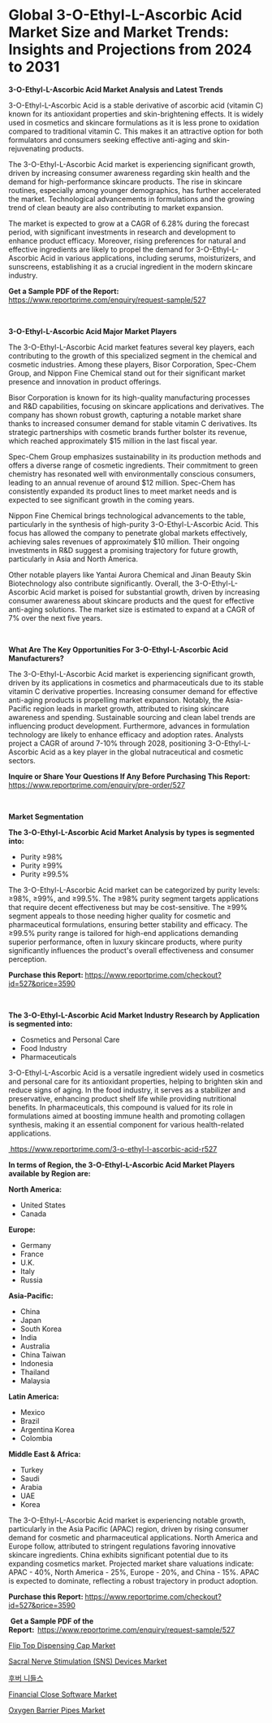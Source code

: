 <p><h1>Global 3-O-Ethyl-L-Ascorbic Acid Market Size and Market Trends: Insights and Projections from 2024 to 2031</h1></p><p><strong>3-O-Ethyl-L-Ascorbic Acid Market Analysis and Latest Trends</strong></p>
<p><p>3-O-Ethyl-L-Ascorbic Acid is a stable derivative of ascorbic acid (vitamin C) known for its antioxidant properties and skin-brightening effects. It is widely used in cosmetics and skincare formulations as it is less prone to oxidation compared to traditional vitamin C. This makes it an attractive option for both formulators and consumers seeking effective anti-aging and skin-rejuvenating products.</p><p>The 3-O-Ethyl-L-Ascorbic Acid market is experiencing significant growth, driven by increasing consumer awareness regarding skin health and the demand for high-performance skincare products. The rise in skincare routines, especially among younger demographics, has further accelerated the market. Technological advancements in formulations and the growing trend of clean beauty are also contributing to market expansion.</p><p>The market is expected to grow at a CAGR of 6.28% during the forecast period, with significant investments in research and development to enhance product efficacy. Moreover, rising preferences for natural and effective ingredients are likely to propel the demand for 3-O-Ethyl-L-Ascorbic Acid in various applications, including serums, moisturizers, and sunscreens, establishing it as a crucial ingredient in the modern skincare industry.</p></p>
<p><strong>Get a Sample PDF of the Report:&nbsp;</strong> <a href="https://www.reportprime.com/enquiry/request-sample/527">https://www.reportprime.com/enquiry/request-sample/527</a></p>
<p>&nbsp;</p>
<p><strong>3-O-Ethyl-L-Ascorbic Acid Major Market Players</strong></p>
<p><p>The 3-O-Ethyl-L-Ascorbic Acid market features several key players, each contributing to the growth of this specialized segment in the chemical and cosmetic industries. Among these players, Bisor Corporation, Spec-Chem Group, and Nippon Fine Chemical stand out for their significant market presence and innovation in product offerings.</p><p>Bisor Corporation is known for its high-quality manufacturing processes and R&D capabilities, focusing on skincare applications and derivatives. The company has shown robust growth, capturing a notable market share thanks to increased consumer demand for stable vitamin C derivatives. Its strategic partnerships with cosmetic brands further bolster its revenue, which reached approximately $15 million in the last fiscal year.</p><p>Spec-Chem Group emphasizes sustainability in its production methods and offers a diverse range of cosmetic ingredients. Their commitment to green chemistry has resonated well with environmentally conscious consumers, leading to an annual revenue of around $12 million. Spec-Chem has consistently expanded its product lines to meet market needs and is expected to see significant growth in the coming years.</p><p>Nippon Fine Chemical brings technological advancements to the table, particularly in the synthesis of high-purity 3-O-Ethyl-L-Ascorbic Acid. This focus has allowed the company to penetrate global markets effectively, achieving sales revenues of approximately $10 million. Their ongoing investments in R&D suggest a promising trajectory for future growth, particularly in Asia and North America.</p><p>Other notable players like Yantai Aurora Chemical and Jinan Beauty Skin Biotechnology also contribute significantly. Overall, the 3-O-Ethyl-L-Ascorbic Acid market is poised for substantial growth, driven by increasing consumer awareness about skincare products and the quest for effective anti-aging solutions. The market size is estimated to expand at a CAGR of 7% over the next five years.</p></p>
<p>&nbsp;</p>
<p><strong>What Are The Key Opportunities For 3-O-Ethyl-L-Ascorbic Acid Manufacturers?</strong></p>
<p><p>The 3-O-Ethyl-L-Ascorbic Acid market is experiencing significant growth, driven by its applications in cosmetics and pharmaceuticals due to its stable vitamin C derivative properties. Increasing consumer demand for effective anti-aging products is propelling market expansion. Notably, the Asia-Pacific region leads in market growth, attributed to rising skincare awareness and spending. Sustainable sourcing and clean label trends are influencing product development. Furthermore, advances in formulation technology are likely to enhance efficacy and adoption rates. Analysts project a CAGR of around 7-10% through 2028, positioning 3-O-Ethyl-L-Ascorbic Acid as a key player in the global nutraceutical and cosmetic sectors.</p></p>
<p><strong>Inquire or Share Your Questions If Any Before Purchasing This Report:</strong> <a href="https://www.reportprime.com/enquiry/pre-order/527">https://www.reportprime.com/enquiry/pre-order/527</a></p>
<p>&nbsp;</p>
<p><strong>Market Segmentation</strong></p>
<p><strong>The 3-O-Ethyl-L-Ascorbic Acid Market Analysis by types is segmented into:</strong></p>
<p><ul><li>Purity ≥98%</li><li>Purity ≥99%</li><li>Purity ≥99.5%</li></ul></p>
<p><p>The 3-O-Ethyl-L-Ascorbic Acid market can be categorized by purity levels: ≥98%, ≥99%, and ≥99.5%. The ≥98% purity segment targets applications that require decent effectiveness but may be cost-sensitive. The ≥99% segment appeals to those needing higher quality for cosmetic and pharmaceutical formulations, ensuring better stability and efficacy. The ≥99.5% purity range is tailored for high-end applications demanding superior performance, often in luxury skincare products, where purity significantly influences the product's overall effectiveness and consumer perception.</p></p>
<p><strong>Purchase this Report:&nbsp;</strong><a href="https://www.reportprime.com/checkout?id=527&price=3590">https://www.reportprime.com/checkout?id=527&price=3590</a></p>
<p>&nbsp;</p>
<p><strong>The 3-O-Ethyl-L-Ascorbic Acid Market Industry Research by Application is segmented into:</strong></p>
<p><ul><li>Cosmetics and Personal Care</li><li>Food Industry</li><li>Pharmaceuticals</li></ul></p>
<p><p>3-O-Ethyl-L-Ascorbic Acid is a versatile ingredient widely used in cosmetics and personal care for its antioxidant properties, helping to brighten skin and reduce signs of aging. In the food industry, it serves as a stabilizer and preservative, enhancing product shelf life while providing nutritional benefits. In pharmaceuticals, this compound is valued for its role in formulations aimed at boosting immune health and promoting collagen synthesis, making it an essential component for various health-related applications.</p></p>
<p><a href="https://www.reportprime.com/3-o-ethyl-l-ascorbic-acid-r527">&nbsp;https://www.reportprime.com/3-o-ethyl-l-ascorbic-acid-r527</a></p>
<p><strong>In terms of Region, the 3-O-Ethyl-L-Ascorbic Acid Market Players available by Region are:</strong></p>
<p>
    <p> <strong> North America: </strong>
        <ul>
            <li>United States</li>
            <li>Canada</li>
        </ul>
        </p> 
    <p> <strong> Europe: </strong>
        <ul>
            <li>Germany</li>
            <li>France</li>
            <li>U.K.</li>
            <li>Italy</li>
            <li>Russia</li>
        </ul>
        </p> 
    <p> <strong> Asia-Pacific: </strong>
        <ul>
            <li>China</li>
            <li>Japan</li>
            <li>South Korea</li>
            <li>India</li>
            <li>Australia</li>
            <li>China Taiwan</li>
            <li>Indonesia</li>
            <li>Thailand</li>
            <li>Malaysia</li>
        </ul>
        </p> 
    <p> <strong> Latin America: </strong>
        <ul>
            <li>Mexico</li>
            <li>Brazil</li>
            <li>Argentina Korea</li>
            <li>Colombia</li>
        </ul>
        </p> 
    <p> <strong> Middle East & Africa: </strong>
        <ul>
            <li>Turkey</li>
            <li>Saudi</li>
            <li>Arabia</li>
            <li>UAE</li>
            <li>Korea</li>
        </ul>
    </p>
    </p>
<p><p>The 3-O-Ethyl-L-Ascorbic Acid market is experiencing notable growth, particularly in the Asia Pacific (APAC) region, driven by rising consumer demand for cosmetic and pharmaceutical applications. North America and Europe follow, attributed to stringent regulations favoring innovative skincare ingredients. China exhibits significant potential due to its expanding cosmetics market. Projected market share valuations indicate: APAC - 40%, North America - 25%, Europe - 20%, and China - 15%. APAC is expected to dominate, reflecting a robust trajectory in product adoption.</p></p>
<p><strong>Purchase this Report: </strong><a href="https://www.reportprime.com/checkout?id=527&price=3590">https://www.reportprime.com/checkout?id=527&price=3590</a></p>
<p>&nbsp;<strong>Get a Sample PDF of the Report:&nbsp;&nbsp;</strong><a href="https://www.reportprime.com/enquiry/request-sample/527">https://www.reportprime.com/enquiry/request-sample/527</a></p>
<p><strong></strong></p>
<p><p><a href="https://www.linkedin.com/pulse/unveiling-market-trends-global-flip-top-dispensing-cap-growth-rwvef?trackingId=wTsLD5CMTamTGTHmdF8Pcw%3D%3D">Flip Top Dispensing Cap Market</a></p><p><a href="https://issuu.com/reportprime-2/docs/sacral-nerve-stimulation-sns-device_e6a01cb426aaa1">Sacral Nerve Stimulation (SNS) Devices Market</a></p><p><a href="https://medium.com/@jennaduke56/%ED%97%88%EB%B2%84-%EB%8B%88%EB%93%A4-%EC%8B%9C%EC%9E%A5-%EA%B7%9C%EB%AA%A8-%EC%8B%9C%EC%9E%A5-%EC%84%B8%EB%B6%84%ED%99%94-%EC%8B%9C%EC%9E%A5-%EB%8F%99%ED%96%A5-%EB%B0%8F-2031%EB%85%84%EA%B9%8C%EC%A7%80%EC%9D%98-%EC%84%B1%EC%9E%A5-%EB%B6%84%EC%84%9D-%EC%98%88%EC%B8%A1-592cd7c9131c">후버 니들스</a></p><p><a href="https://medium.com/@ruhinayunsa/future-of-financial-close-software-market-global-market-forecast-and-market-trends-2024-2031-d19885e8387b">Financial Close Software Market</a></p><p><a href="https://github.com/pizolina/Market-Research-Report-List-6/blob/main/oxygen-barrier-pipes-market.md">Oxygen Barrier Pipes Market</a></p></p>
